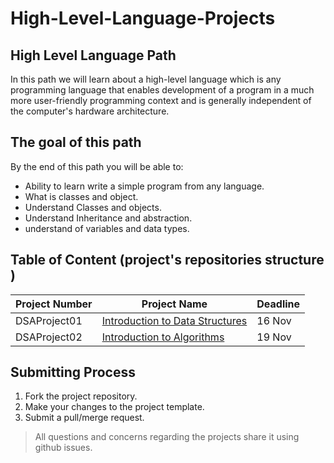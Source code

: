 # High-Level-Language-Projects


## High Level Language Path 

In this path we will learn about a high-level language which is any programming language that enables development of a program in a much more user-friendly programming context and is generally independent of the computer's hardware architecture.

## The goal of this path

By the end of this path you will be able to:

* Ability to learn write a simple program  from any language.
* What is classes and object.
* Understand Classes and objects.
* Understand Inheritance and abstraction.
* understand of variables and data types.





## Table of Content (project's repositories structure )
| Project Number | Project Name | Deadline |
| --- | ----------- |-------------|
DSAProject01 | [Introduction to Data Structures](https://github.com/lamabeta/Introduction-to-data-structures/tree/main) |	16 Nov
DSAProject02 | [Introduction to Algorithms](https://github.com/lamabeta/Introduction-to-algorithms/tree/main) |	19 Nov

## Submitting Process
1. Fork the project repository.
2. Make your changes to the project template.
3. Submit a pull/merge request.
> All questions and concerns regarding the projects share it using github issues.
